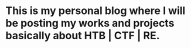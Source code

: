 

# This is my personal blog where I will be posting my works and projects basically about HTB | CTF | RE.
